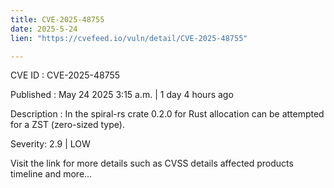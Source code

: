 ```yaml
---
title: CVE-2025-48755
date: 2025-5-24
lien: "https://cvefeed.io/vuln/detail/CVE-2025-48755"

---
```


CVE ID : CVE-2025-48755

Published :  May 24
2025
3:15 a.m. | 1 day
4 hours ago

Description : In the spiral-rs crate 0.2.0 for Rust
allocation can be attempted for a ZST (zero-sized type).

Severity: 2.9 | LOW

Visit the link for more details
such as CVSS details
affected products
timeline
and more...
